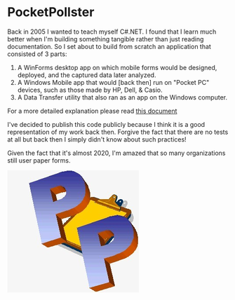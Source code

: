 # PocketPollster
Back in 2005 I wanted to teach myself C#.NET.  I found that I learn much better when I'm building something tangible rather than just reading documentation.  So I set about to build from scratch an application that consisted of 3 parts:
1. A WinForms desktop app on which mobile forms would be designed, deployed, and the captured data later analyzed.
2. A Windows Mobile app that would [back then] run on "Pocket PC" devices, such as those made by HP, Dell, & Casio.
3. A Data Transfer utility that also ran as an app on the Windows computer.

For a more detailed explanation please read [this document](Docs/PP_AlphaTutorial.doc)

I've decided to publish this code publicly because I think it is a good representation of my work back then.  Forgive the fact that there are no tests at all but back then I simply didn't know about such practices!

Given the fact that it's almost 2020, I'm amazed that so many organizations still user paper forms.  

![PocketPollster logo](Graphics/PP_large2.jpg)
